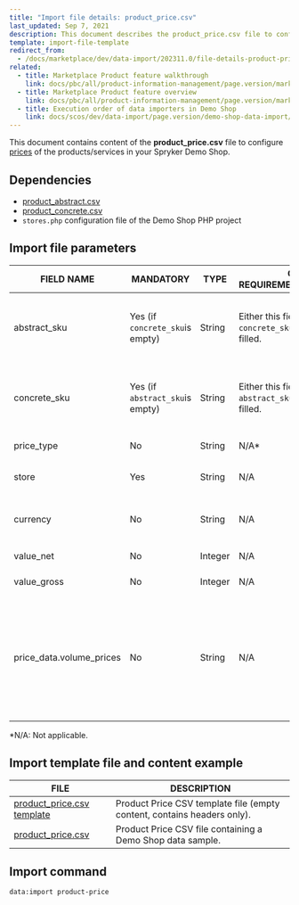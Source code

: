 ```yaml
---
title: "Import file details: product_price.csv"
last_updated: Sep 7, 2021
description: This document describes the product_price.csv file to configure  product prices in your Spryker shop.
template: import-file-template
redirect_from:
  - /docs/marketplace/dev/data-import/202311.0/file-details-product-price.csv.html
related:
  - title: Marketplace Product feature walkthrough
    link: docs/pbc/all/product-information-management/page.version/marketplace/marketplace-product-feature-overview.html
  - title: Marketplace Product feature overview
    link: docs/pbc/all/product-information-management/page.version/marketplace/marketplace-product-feature-overview.html
  - title: Execution order of data importers in Demo Shop
    link: docs/scos/dev/data-import/page.version/demo-shop-data-import/execution-order-of-data-importers-in-demo-shop.html
---
```


This document contains content of the **product_price.csv** file to configure [prices](/docs/pbc/all/price-management/{{page.version}}/base-shop/prices-feature-overview/prices-feature-overview.html) of the products/services in your Spryker Demo Shop.

## Dependencies

- [product_abstract.csv](/docs/pbc/all/product-information-management/{{page.version}}/base-shop/import-and-export-data/products-data-import/import-file-details-product-abstract.csv.html)
- [product_concrete.csv](/docs/pbc/all/product-information-management/{{page.version}}/base-shop/import-and-export-data/products-data-import/import-file-details-product-concrete.csv.html)
- `stores.php` configuration file of the Demo Shop PHP project

## Import file parameters

| FIELD NAME    | MANDATORY  | TYPE  | OTHER REQUIREMENTS/COMMENTS | DESCRIPTION  |
| ------------------ | ------------- | ----- | ------------- | ------------------- |
| abstract_sku    | Yes (if `concrete_sku`is empty) | String  | Either this field or `concrete_sku` needs to be filled. | SKU of the abstract product to which the price should apply. |
| concrete_sku   | Yes (if `abstract_sku`is empty) | String  | Either this field or `abstract_sku` needs to be filled. | SKU of the concrete product to which the price should apply. |
| price_type    | No     | String  | N/A*    | Defines the price type.    |
| store    | Yes    | String  | N/A     | Store to which this price should apply.   |
| currency  | No   | String  | N/A   | Defines in which currency the price is.  |
| value_net | No    | Integer | N/A   | Sets the net price.  |
| value_gross  | No  | Integer | N/A    | Sets the gross price.  |
| price_data.volume_prices | No    | String  | N/A  | Price data which can be used to define alternative prices, that is, volume prices, overwriting the given net or gross price values. |

*N/A: Not applicable.



## Import template file and content example


| FILE | DESCRIPTION |
| --- | --- |
| [product_price.csv template](https://spryker.s3.eu-central-1.amazonaws.com/docs/Developer+Guide/Back-End/Data+Manipulation/Data+Ingestion/Data+Import/Data+Import+Categories/Catalog+Setup/Pricing/Template+product_price.csv) | Product Price CSV template file (empty content, contains headers only). |
| [product_price.csv](https://spryker.s3.eu-central-1.amazonaws.com/docs/Developer+Guide/Back-End/Data+Manipulation/Data+Ingestion/Data+Import/Data+Import+Categories/Catalog+Setup/Pricing/product_price.csv) | Product Price CSV file containing a Demo Shop data sample.  |

## Import command


```bash
data:import product-price
```
